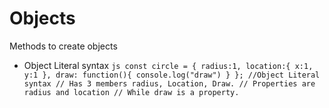 # Objects

Methods to create objects
- Object Literal syntax 
`js
 const circle = {
 radius:1,
 location:{
  x:1,
  y:1
 },
 draw: function(){
  console.log("draw")
 }
}; //Object Literal syntax
// Has 3 members radius, Location, Draw.
// Properties are radius and location
// While draw is a property. 
`